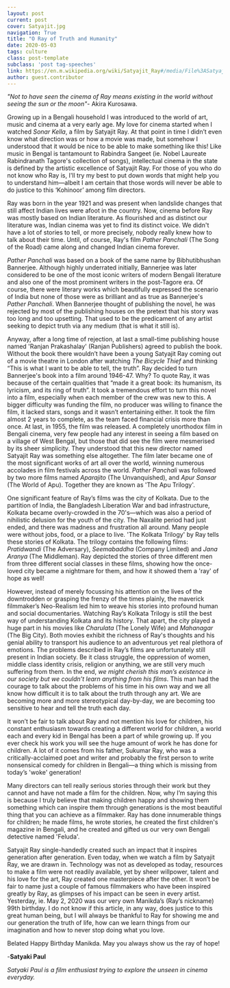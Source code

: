 ```yaml
---
layout: post
current: post
cover: Satyajit.jpg
navigation: True
title: "O Ray of Truth and Humanity"
date: 2020-05-03
tags: culture
class: post-template
subclass: 'post tag-speeches'
link: https://en.m.wikipedia.org/wiki/Satyajit_Ray#/media/File%3ASatyajit_Ray_in_New_York_(cropped).jpg
author: guest.contributor
---
```

*"Not to have seen the cinema of Ray means existing in the world without seeing the sun or the moon"*- Akira Kurosawa.

Growing up in a Bengali household I was introduced to the world of art, music and cinema at a very early age. My love for cinema started when I watched *Sonar Kella*, a film by Satyajit Ray. At that point in time I didn’t even know what direction was or how a movie was made, but somehow I understood that it would be nice to be able to make something like this! Like music in Bengal is tantamount to Rabindra Sangeet (ie. Nobel Laureate Rabindranath Tagore's collection of songs), intellectual cinema in the state is defined by the artistic excellence of Satyajit Ray. For those of you who do not know who Ray is, I'll try my best to put down words that might help you to understand him—albeit I am certain that those words will never be able to do justice to this ‘Kohinoor’ among film directors.

Ray was born in the year 1921 and was present when landslide changes that still affect Indian lives were afoot in the country. Now, cinema before Ray was mostly based on Indian literature. As flourished and as distinct our literature was, Indian cinema was yet to find its distinct voice. We didn't have a lot of stories to tell, or more precisely, nobody really knew how to talk about their time. Until, of course, Ray's film *Pather Panchali* (The Song of the Road) came along and changed Indian cinema forever.

*Pather Panchali* was based on a book of the same name by Bibhutibhushan Bannerjee. Although highly underrated initially, Bannerjee was later considered to be one of the most iconic writers of modern Bengali literature and also one of the most prominent writers in the post-Tagore era. Of course, there were literary works which beautifully expressed the scenario of India but none of those were as brilliant and as true as Bannerjee's *Pather Panchali*. When Bannerjee thought of publishing the novel, he was rejected by most of the publishing houses on the pretext that his story was too long and too upsetting. That used to be the predicament of any artist seeking to depict truth via any medium (that is what it still is).

Anyway, after a long time of rejection, at last a small-time publishing house named 'Ranjan Prakashalay' (Ranjan Publishers) agreed to publish the book. Without the book there wouldn’t have been a young Satyajit Ray coming out of a movie theatre in London after watching *The Bicycle Thief* and thinking “This is what I want to be able to tell, the truth”. Ray decided to turn Bannerjee's book into a film around 1946-47. Why? To quote Ray, it was because of the certain qualities that “made it a great book: its humanism, its lyricism, and its ring of truth”. It took a tremendous effort to turn this novel into a film, especially when each member of the crew was new to this. A bigger difficulty was funding the film, no producer was willing to finance the film, it lacked stars, songs and it wasn’t entertaining either. It took the film almost 2 years to complete, as the team faced financial crisis more than once. At last, in 1955, the film was released. A completely unorthodox film in Bengali cinema, very few people had any interest in seeing a film based on a village of West Bengal, but those that did see the film were mesmerised by its sheer simplicity. They understood that this new director named Satyajit Ray was something else altogether. The film later became one of the most significant works of art all over the world, winning numerous accolades in film festivals across the world. *Pather Panchali* was followed by two more films named *Aparajito* (The Unvanquished), and *Apur Sansar* (The World of Apu). Together they are known as 'The Apu Trilogy'.

One significant feature of Ray’s films was the city of Kolkata. Due to the partition of India, the Bangladesh Liberation War and bad infrastructure, Kolkata became overly-crowded in the 70's—which was also a period of nihilistic delusion for the youth of the city. The Naxalite period had just ended, and there was madness and frustration all around. Many people were without jobs, food, or a place to live. 'The Kolkata Trilogy' by Ray tells these stories of Kolkata. The trilogy contains the following films: *Pratidwandi* (The Adversary), *Seemabaddha* (Company Limited) and *Jana Aranya* (The Middleman). Ray depicted the stories of three different men from three different social classes in these films, showing how the once-loved city became a nightmare for them, and how it showed them a 'ray' of hope as well!

However, instead of merely focussing his attention on the lives of the downtrodden or grasping the frenzy of the times plainly, the maverick filmmaker’s Neo-Realism led him to weave his stories into profound human and social documentaries. Watching Ray’s Kolkata Trilogy is still the best way of understanding Kolkata and its history. That apart, the city played a huge part in his movies like *Charulata* (The Lonely Wife) and *Mahanagar* (The Big City). Both movies exhibit the richness of Ray's thoughts and his genial ability to transport his audience to an adventurous yet real plethora of emotions. The problems described in Ray’s films are unfortunately still present in Indian society. Be it class struggle, the oppression of women, middle class identity crisis, religion or anything, we are still very much suffering from them. In the end, *we might cherish this man’s existence in our society but we couldn’t learn anything from his films*. This man had the courage to talk about the problems of his time in his own way and we all know how difficult it is to talk about the truth through any art. We are becoming more and more stereotypical day-by-day, we are becoming too sensitive to hear and tell the truth each day.

It won’t be fair to talk about Ray and not mention his love for children, his constant enthusiasm towards creating a different world for children, a world each and every kid in Bengal has been a part of while growing up. If you ever check his work you will see the huge amount of work he has done for children. A lot of it comes from his father, Sukumar Ray, who was a critically-acclaimed poet and writer and probably the first person to write nonsensical comedy for children in Bengali—a thing which is missing from today’s 'woke' generation!

Many directors can tell really serious stories through their work but they cannot and have not made a film for the children. Now, why I’m saying this is because I truly believe that making children happy and showing them something which can inspire them through generations is the most beautiful thing that you can achieve as a filmmaker. Ray has done innumerable things for children; he made films, he wrote stories, he created the first children's magazine in Bengali, and he created and gifted us our very own Bengali detective named 'Feluda'.

Satyajit Ray single-handedly created such an impact that it inspires generation after generation. Even today, when we watch a film by Satyajit Ray, we are drawn in. Technology was not as developed as today, resources to make a film were not readily available, yet by sheer willpower, talent and his love for the art, Ray created one masterpiece after the other. It won’t be fair to name just a couple of famous filmmakers who have been inspired greatly by Ray, as glimpses of his impact can be seen in every artist. Yesterday, ie. May 2, 2020 was our very own Manikda’s (Ray’s nickname) 99th birthday. I do not know if this article, in any way, does justice to this great human being, but I will always be thankful to Ray for showing me and our generation the truth of life, how can we learn things from our imagination and how to never stop doing what you love.

Belated Happy Birthday Manikda. May you always show us the ray of hope!



-**Satyaki Paul**

*Satyaki Paul is a film enthusiast trying to explore the unseen in cinema everyday.*
